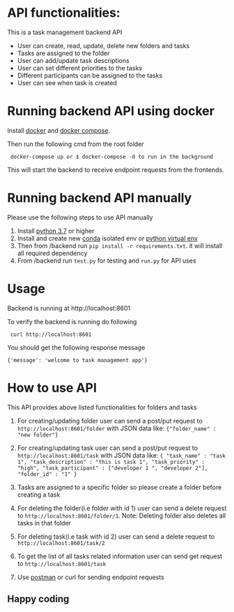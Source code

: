 # API functionalities:
This is a task management backend API 

* User can create, read, update, delete new folders and tasks 
* Tasks are assigned to the folder
* User can add/update task descriptions 
* User can set different priorities to the tasks
* Different participants can be assigned to the tasks
* User can see when task is created


# Running backend API using docker
Install [docker](https://docs.docker.com) and [docker compose](https://docs.docker.com/compose).

Then run the following cmd from the root folder

     docker-compose up or $ docker-compose -d to run in the background

This will start the backend to receive endpoint requests from the frontends.


# Running backend API manually  
Please use the following steps to use API manually 
1. Install [python 3.7](https://www.python.org/downloads/) or higher
2. Install and create new [conda](https://docs.conda.io/en/latest/miniconda.html) isolated env or [python virtual env](https://docs.python.org/3/tutorial/venv.html) 
3. Then from /backend run `pip install -r requirements.txt`. it will install all required dependency
4. From /backend run `test.py` for testing and `run.py` for API uses


# Usage

Backend is running at http://localhost:8601

To verify the backend is running do following

     curl http://localhost:8601

You should get the following response message

`{'message': 'welcome to task management app'}`


# How to use API

This API provides above listed functionalities for folders and tasks

1. For creating/updating folder user can send a post/put request to `http://localhost:8601/folder` with JSON data like:
     `{"folder_name" : "new folder"}`
2. For creating/updating task user can send a post/put request to `http://localhost:8601/task` with JSON data like:
     `{
     "task_name" : "task 1",
     "task_description" : "this is task 1",
     "task_priority" : "high",
     "task_participant" : ["developer 1 ", "developer 2"], 
     "folder_id" : "1"
     }`

3. Tasks are assigned to a specific folder so please create a folder before creating a task
4. For deleting the folder(i.e folder with id 1) user can send a delete request to `http://localhost:8601/folder/1`.
   Note: Deleting folder also deletes all tasks in that folder
5. For deleting task(i.e task with id 2) user can send a delete request to `http://localhost:8601/task/2`
6. To get the list of all tasks related information user can send get request to `http://localhost:8601/task`
7. Use [postman](https://www.postman.com/) or curl for sending endpoint requests

## Happy coding 
